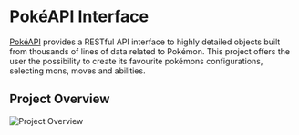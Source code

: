 # PokéAPI Interface

[PokéAPI](https://pokeapi.co/) provides a RESTful API interface to highly detailed objects built from thousands of lines of data related to Pokémon.
This project offers the user the possibility to create its favourite pokémons configurations, selecting mons, moves and abilities.

## Project Overview

![Project Overview](https://drive.google.com/file/d/1PS006vnTjli7I5CnQf7dezcMO73dhEaK/view?usp=sharing)
